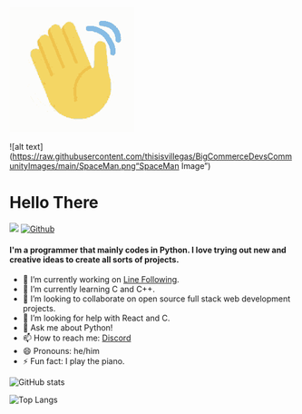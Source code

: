 ![Alt Text](https://github.com/SrijonMaster1/SrijonMaster1/blob/main/waving.gif)

![alt text](https://raw.githubusercontent.com/thisisvillegas/BigCommerceDevsCommunityImages/main/SpaceMan.png“SpaceMan Image”)

# Hello There 

![](https://visitor-badge.laobi.icu/badge?page_id=SrijonMaster1.SrijonMaster1) [![Github](https://img.shields.io/github/followers/SrijonMaster1?label=Follow&style=social)](https://github.com/SrijonMaster1)

#### I'm a programmer that mainly codes in Python. I love trying out new and creative ideas to create all sorts of projects.


* 🔭 I’m currently working on [Line Following](https://github.com/kethan1/Roborave/).
* 🌱 I’m currently learning C and C++.
* 👯 I’m looking to collaborate on open source full stack web development projects.
* 🤔 I’m looking for help with React and C.
* 💬 Ask me about Python!
* 📫 How to reach me: [Discord](https://discords.com/bio/p/boltingmaster)
* 😄 Pronouns: he/him
* ⚡ Fun fact: I play the piano.

![GitHub stats](https://github-readme-stats.vercel.app/api?username=SrijonMaster1&show_icons=true&theme=tokyonight) 

![Top Langs](https://github-readme-stats.vercel.app/api/top-langs/?username=SrijonMaster1&theme=tokyonight)


<!--
**SrijonMaster1/SrijonMaster1** is a ✨ _special_ ✨ repository because its `README.md` (this file) appears on your GitHub profile.

Here are some ideas to get you started: -->
